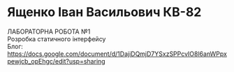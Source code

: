 # Ященко Іван Васильович КВ-82  
ЛАБОРАТОРНА РОБОТА №1  
Розробка статичного інтерфейсу  
Блог: https://docs.google.com/document/d/1DajiDQmjD7YSxzSPPcvIO8l6anWPpxpewjcb_opEhgc/edit?usp=sharing
